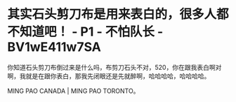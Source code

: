 # 其实石头剪刀布是用来表白的，很多人都不知道吧！ - P1 - 不怕队长 - BV1wE411w7SA

你知道石头剪刀布倒过来是什么吗，布剪刀石头不对，520，你在跟我表白啊对啊，我就是在跟你表白，那我先闭眼还是先就醉啊，哈哈哈哈，哈哈哈哈。

MING PAO CANADA | MING PAO TORONTO。